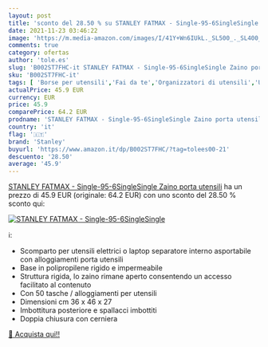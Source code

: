 ```yaml
---
layout: post
title: 'sconto del 28.50 % su STANLEY FATMAX - Single-95-6SingleSingle  '
date: 2021-11-23 03:46:22
image: 'https://m.media-amazon.com/images/I/41Y+Wn6IUkL._SL500_._SL400_.jpg'
comments: true
category: ofertas
author: 'tole.es'
slug: 'B002ST7FHC-it STANLEY FATMAX - Single-95-6SingleSingle Zaino porta utensili'
sku: 'B002ST7FHC-it'
tags: [ 'Borse per utensili','Fai da te','Organizzatori di utensili','Utensili elettrici e a mano','stanley', ]
actualPrice: 45.9 EUR
currency: EUR
price: 45.9
comparePrice: 64.2 EUR
prodname: 'STANLEY FATMAX - Single-95-6SingleSingle Zaino porta utensili'
country: 'it'
flag: '🇮🇹'
brand: 'Stanley'
buyurl: 'https://www.amazon.it/dp/B002ST7FHC/?tag=tolees00-21'
descuento: '28.50'
average: '45.9'
---
```


[STANLEY FATMAX - Single-95-6SingleSingle Zaino porta utensili](https://www.amazon.it/dp/B002ST7FHC/?tag=tolees00-21) ha un prezzo di 45.9 EUR (originale: 64.2 EUR) con uno sconto del 28.50 % sconto qui:

[![STANLEY FATMAX - Single-95-6SingleSingle](https://m.media-amazon.com/images/I/41Y+Wn6IUkL._SL500_._SL400_.jpg)](https://www.amazon.it/dp/B002ST7FHC/?tag=tolees00-21)

ℹ️:

- Scomparto per utensili elettrici o laptop separatore interno asportabile con alloggiamenti porta utensili
- Base in polipropilene rigido e impermeabile
- Struttura rigida, lo zaino rimane aperto consentendo un accesso facilitato al contenuto
- Con 50 tasche / alloggiamenti per utensili
- Dimensioni cm 36 x 46 x 27
- Imbottitura posteriore e spallacci imbottiti
- Doppia chiusura con cerniera

[🛒 Acquista qui!!](https://www.amazon.it/dp/B002ST7FHC/?tag=tolees00-21)
